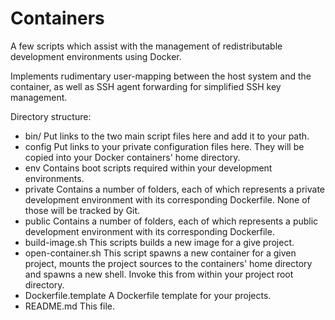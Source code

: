 # Containers

A few scripts which assist with the management of redistributable development
environments using Docker.

Implements rudimentary user-mapping between the host system and the container,
as well as SSH agent forwarding for simplified SSH key management.

Directory structure:

* bin/
  Put links to the two main script files here and add it to your path.
* config
  Put links to your private configuration files here. They will be copied into
  your Docker containers' home directory.
* env
  Contains boot scripts required within your development environments.
* private
  Contains a number of folders, each of which represents a private development
  environment with its corresponding Dockerfile. None of those will be tracked
  by Git.
* public
  Contains a number of folders, each of which represents a public development
  environment with its corresponding Dockerfile.
* build-image.sh
  This scripts builds a new image for a give project.
* open-container.sh
  This script spawns a new container for a given project, mounts the project
  sources to the containers' home directory and spawns a new shell. Invoke this
  from within your project root directory.
* Dockerfile.template
  A Dockerfile template for your projects.
* README.md
  This file.
